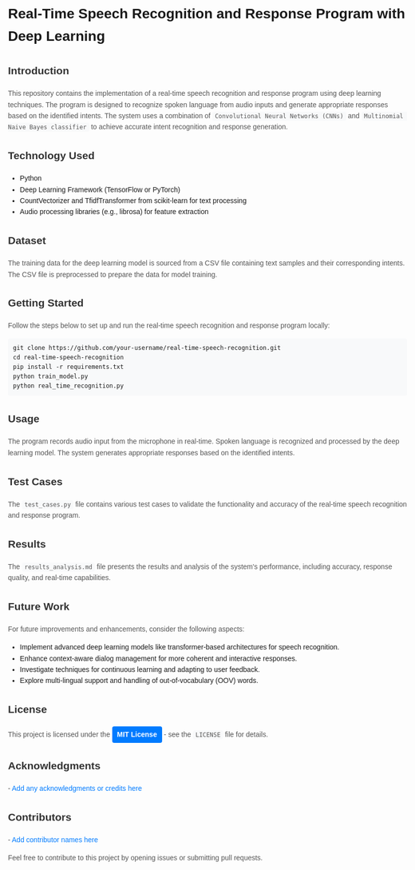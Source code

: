 <!DOCTYPE html>
<html>

<head>
  <style>
    body {
      font-family: "Arial", sans-serif;
      line-height: 1.6;
      max-width: 800px;
      margin: 0 auto;
    }

    h1 {
      color: #007bff;
    }

    h2 {
      color: #333;
    }

    p {
      color: #555;
    }

    code {
      background-color: #f8f9fa;
      padding: 2px 5px;
      border-radius: 4px;
    }

    a {
      color: #007bff;
      text-decoration: none;
    }

    a:hover {
      text-decoration: underline;
    }

    pre {
      background-color: #f8f9fa;
      padding: 10px;
      border-radius: 4px;
      overflow-x: auto;
    }

    pre code {
      background-color: transparent;
    }

    .badge {
      display: inline-block;
      padding: 5px 10px;
      font-size: 14px;
      font-weight: bold;
      color: #fff;
      border-radius: 4px;
    }

    .badge-blue {
      background-color: #007bff;
    }

    .badge-green {
      background-color: #28a745;
    }

    .badge-orange {
      background-color: #fd7e14;
    }

    .badge-red {
      background-color: #dc3545;
    }
  </style>
</head>

<body>
  <h1>Real-Time Speech Recognition and Response Program with Deep Learning</h1>

  <h2>Introduction</h2>
  <p>
    This repository contains the implementation of a real-time speech recognition and response program using deep
    learning
    techniques. The program is designed to recognize spoken language from audio inputs and generate appropriate
    responses
    based on the identified intents. The system uses a combination of <code>Convolutional Neural Networks (CNNs)</code>
    and
    <code>Multinomial Naive Bayes classifier</code> to achieve accurate intent recognition and response generation.
  </p>

  <h2>Technology Used</h2>
  <ul>
    <li>Python</li>
    <li>Deep Learning Framework (TensorFlow or PyTorch)</li>
    <li>CountVectorizer and TfidfTransformer from scikit-learn for text processing</li>
    <li>Audio processing libraries (e.g., librosa) for feature extraction</li>
  </ul>

  <h2>Dataset</h2>
  <p>
    The training data for the deep learning model is sourced from a CSV file containing text samples and their
    corresponding
    intents. The CSV file is preprocessed to prepare the data for model training.
  </p>

  <h2>Getting Started</h2>
  <p>
    Follow the steps below to set up and run the real-time speech recognition and response program locally:
  </p>
  <pre><code>git clone https://github.com/your-username/real-time-speech-recognition.git
cd real-time-speech-recognition
pip install -r requirements.txt
python train_model.py
python real_time_recognition.py</code></pre>

  <h2>Usage</h2>
  <p>
    The program records audio input from the microphone in real-time.
    Spoken language is recognized and processed by the deep learning model.
    The system generates appropriate responses based on the identified intents.
  </p>

  <h2>Test Cases</h2>
  <p>
    The <code>test_cases.py</code> file contains various test cases to validate the functionality and accuracy of the
    real-time
    speech recognition and response program.
  </p>

  <h2>Results</h2>
  <p>
    The <code>results_analysis.md</code> file presents the results and analysis of the system's performance, including
    accuracy, response quality, and real-time capabilities.
  </p>

  <h2>Future Work</h2>
  <p>
    For future improvements and enhancements, consider the following aspects:
  </p>
  <ul>
    <li>Implement advanced deep learning models like transformer-based architectures for speech recognition.</li>
    <li>Enhance context-aware dialog management for more coherent and interactive responses.</li>
    <li>Investigate techniques for continuous learning and adapting to user feedback.</li>
    <li>Explore multi-lingual support and handling of out-of-vocabulary (OOV) words.</li>
  </ul>

  <h2>License</h2>
  <p>
    This project is licensed under the <a href="#" class="badge badge-blue">MIT License</a> - see the
    <code>LICENSE</code>
    file for details.
  </p>

  <h2>Acknowledgments</h2>
  <p>
    - <a href="#">Add any acknowledgments or credits here</a>
  </p>

  <h2>Contributors</h2>
  <p>
    - <a href="#">Add contributor names here</a>
  </p>

  <p>
    Feel free to contribute to this project by opening issues or submitting pull requests.
  </p>
</body>

</html>
